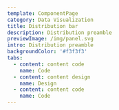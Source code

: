 ```yaml
---
template: ComponentPage
category: Data Visualization
title: Distribution bar
description: Distribution preamble
previewImage: /img/panel.svg
intro: Distribution preamble
backgroundColor: '#f3f3f3'
tabs:
  - content: content code
    name: Code
  - content: content design
    name: Design
  - content: content code
    name: Code
---
```


